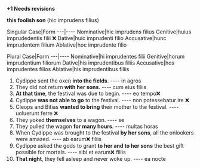 **+1 Needs revisions**

**this foolish son** (hic imprudens filius)


Singular
Case|Form
---|----
Nominative|hic imprudens filius
Genitive|huius imprudedentis filii ❌
Dative|huic imprudenti filio 
Accusative|hunc imprudentem filium
Ablative|hoc imprudente filio

Plural
Case|Form
---|----
Nominative|hi imprudentes filii
Genitive|horum imprudentium filiorum
Dative|his imprudentibus filiis
Accusative|hos imprudentes filios
Ablative|his imprudentibus filiis

1. Cydippe sent the oxen **into the fields**. ---- in agros
2. They did not return **with her sons**. ---- cum eius filiis
3. **At that time**, the festival was due to begin. ---- eo tempo❌
4. Cydippe **was not able to go** to the festival. ---- non potessebatur ire ❌
5. Cleops and Bitias **wanted to bring** their mother to the festival. ---- uoluerunt ferre ❌
6. They yoked **themselves** to a wagon. ---- se
7. They pulled the wagon **for many hours**. ---- multas horas
8. When Cydippe was brought to the festival **by her sons**, all the onlookers were amazed. ---- ab earum❌ filiis
9. Cydippe asked the gods to grant **to her and to her sons** the best gift possible for mortals. ---- sibi et earum❌ filiis
10. **That night**, they fell asleep and never woke up. ---- ea nocte
